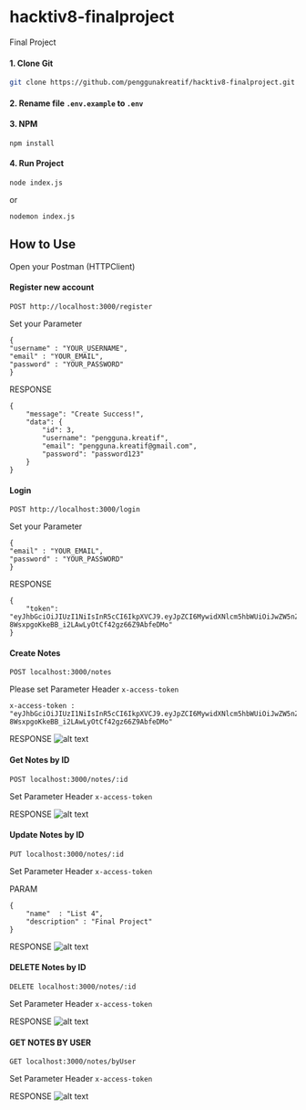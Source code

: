 # hacktiv8-finalproject
Final Project

#### 1. Clone Git
```sh
git clone https://github.com/penggunakreatif/hacktiv8-finalproject.git
```

#### 2. Rename file `.env.example` to `.env`

#### 3. NPM
```
npm install
```


#### 4. Run Project
```
node index.js
```
or
```
nodemon index.js
```

## How to Use
Open your Postman (HTTPClient)

#### Register new account
```
POST http://localhost:3000/register
```

Set your Parameter
```
{
"username" : "YOUR_USERNAME",
"email" : "YOUR_EMAIL",
"password" : "YOUR_PASSWORD"
}
```


RESPONSE
```
{
    "message": "Create Success!",
    "data": {
        "id": 3,
        "username": "pengguna.kreatif",
        "email": "pengguna.kreatif@gmail.com",
        "password": "password123"
    }
}
```

#### Login
```
POST http://localhost:3000/login
```

Set your Parameter
```
{
"email" : "YOUR_EMAIL",
"password" : "YOUR_PASSWORD"
}
```

RESPONSE
```
{
    "token": "eyJhbGciOiJIUzI1NiIsInR5cCI6IkpXVCJ9.eyJpZCI6MywidXNlcm5hbWUiOiJwZW5nZ3VuYS5rcmVhdGlmIiwiZW1haWwiOiJwZW5nZ3VuYS5rcmVhdGlmQGdtYWlsLmNvbSIsInBhc3N3b3JkIjoicGFzc3dvcmQxMjMiLCJpYXQiOjE2NzM0MjM0ODF9.Wvi-8WsxpgoKkeBB_i2LAwLyOtCf42gz66Z9AbfeDMo"
}
```


#### Create Notes 
```
POST localhost:3000/notes
```

Please set Parameter Header `x-access-token`
```
x-access-token : "eyJhbGciOiJIUzI1NiIsInR5cCI6IkpXVCJ9.eyJpZCI6MywidXNlcm5hbWUiOiJwZW5nZ3VuYS5rcmVhdGlmIiwiZW1haWwiOiJwZW5nZ3VuYS5rcmVhdGlmQGdtYWlsLmNvbSIsInBhc3N3b3JkIjoicGFzc3dvcmQxMjMiLCJpYXQiOjE2NzM0MjM0ODF9.Wvi-8WsxpgoKkeBB_i2LAwLyOtCf42gz66Z9AbfeDMo"
```

RESPONSE 
![alt text](https://github.com/penggunakreatif/hacktiv8-finalproject/blob/main/image/create-note.png?raw=true)



#### Get Notes by ID 
```
POST localhost:3000/notes/:id
```
Set Parameter Header `x-access-token`

RESPONSE 
![alt text](https://github.com/penggunakreatif/hacktiv8-finalproject/blob/main/image/view-note.png?raw=true)


#### Update Notes by ID 
```
PUT localhost:3000/notes/:id
```
Set Parameter Header `x-access-token`

PARAM 
```
{
    "name"  : "List 4",
    "description" : "Final Project"
}
```


RESPONSE 
![alt text](https://github.com/penggunakreatif/hacktiv8-finalproject/blob/main/image/update-note.png?raw=true)


#### DELETE Notes by ID 
```
DELETE localhost:3000/notes/:id
```
Set Parameter Header `x-access-token`


RESPONSE 
![alt text](https://github.com/penggunakreatif/hacktiv8-finalproject/blob/main/image/delete-note.png?raw=true)

#### GET NOTES BY USER
```
GET localhost:3000/notes/byUser
```
Set Parameter Header `x-access-token`


RESPONSE 
![alt text](https://github.com/penggunakreatif/hacktiv8-finalproject/blob/main/image/note-byuser.png?raw=true)



